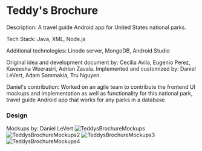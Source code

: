 # Teddy's Brochure

Description: 
A travel guide Android app for United States national parks.

Tech Stack: 
Java, XML, Node.js

Additional technologies: 
Linode server, MongoDB, Android Studio

Original idea and development document by: 
Cecilia Avila, Eugenio Perez, Kaveesha Weerasiri, Adrian Zavala.
Implemented and customized by: Daniel LeVert, Adam Sammakia, Tru Nguyen.

Daniel's contribution: 
Worked on an agile team to contribute the frontend UI mockups and implementation as well as functionality for this national park, travel guide Android app that works for any parks in a database

### Design
Mockups by: Daniel LeVert
![TeddysBrochureMockups](https://user-images.githubusercontent.com/47677702/132285364-08ba324f-054e-423a-8726-27ba8b48c4bc.png)
![TeddysBrochureMockups2](https://user-images.githubusercontent.com/47677702/132285367-5168a95a-7425-44a7-b3a0-b87d7f70f5f6.png)
![TeddysBrochureMockups3](https://user-images.githubusercontent.com/47677702/132285371-9e0d56e7-984d-4a42-a909-a4eb4cff278a.png)
![TeddysBrochureMockups4](https://user-images.githubusercontent.com/47677702/132285375-c55a0632-0c84-4ec0-9805-e8acac595e8e.png)
